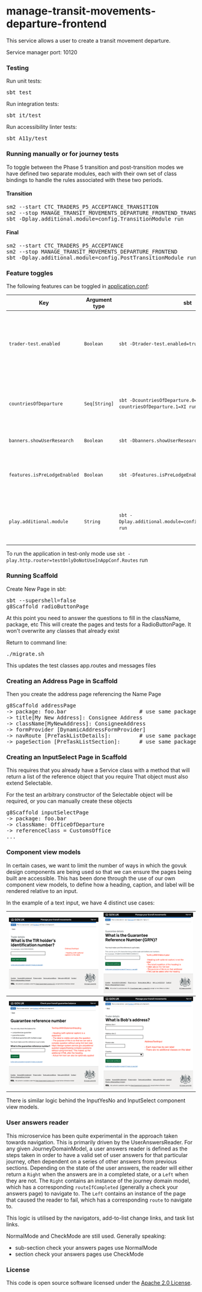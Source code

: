 
# manage-transit-movements-departure-frontend

This service allows a user to create a transit movement departure.

Service manager port: 10120

### Testing

Run unit tests:
<pre>sbt test</pre>  
Run integration tests:
<pre>sbt it/test</pre>
Run accessibility linter tests:
<pre>sbt A11y/test</pre>

### Running manually or for journey tests

To toggle between the Phase 5 transition and post-transition modes we have defined two separate modules, each with their own set of class bindings to handle the rules associated with these two periods.

#### Transition
<pre>
sm2 --start CTC_TRADERS_P5_ACCEPTANCE_TRANSITION
sm2 --stop MANAGE_TRANSIT_MOVEMENTS_DEPARTURE_FRONTEND_TRANSITION
sbt -Dplay.additional.module=config.TransitionModule run
</pre>

#### Final
<pre>
sm2 --start CTC_TRADERS_P5_ACCEPTANCE
sm2 --stop MANAGE_TRANSIT_MOVEMENTS_DEPARTURE_FRONTEND
sbt -Dplay.additional.module=config.PostTransitionModule run
</pre>

### Feature toggles

The following features can be toggled in [application.conf](conf/application.conf):

| Key                          | Argument type | sbt                                                             | Description                                                                                                                                                                                    |
|------------------------------|---------------|-----------------------------------------------------------------|------------------------------------------------------------------------------------------------------------------------------------------------------------------------------------------------|
| `trader-test.enabled`        | `Boolean`     | `sbt -Dtrader-test.enabled=true run`                            | If enabled, this will override the behaviour of the "Is this page not working properly?" and "feedback" links. This is so we can receive feedback in the absence of Deskpro in `externaltest`. |
| `countriesOfDeparture`       | `Seq[String]` | `sbt -DcountriesOfDeparture.0=GB countriesOfDeparture.1=XI run` | Controls which countries we fetch offices of departure for. This is so we can run XI only from June 28th before going live with both GB and XI on July 1st.                                    |
| `banners.showUserResearch`   | `Boolean`     | `sbt -Dbanners.showUserResearch=true run`                       | Controls whether or not we show the user research banner.                                                                                                                                      |
| `features.isPreLodgeEnabled` | `Boolean`     | `sbt -Dfeatures.isPreLodgeEnabled=true run`                     | Controls whether or not we ask the user if it is a standard (A) or pre-lodged (D) declaration. If false we default to standard (A).                                                            |
| `play.additional.module`     | `String`      | `sbt -Dplay.additional.module=config.PostTransitionModule run`  | Controls which module (TransitionModule or PostTransitionModule) we bind to the application at start-up.                                                                                       |

To run the application in test-only mode use `sbt -play.http.router=testOnlyDoNotUseInAppConf.Routes` run

### Running Scaffold

Create New Page in sbt:
<pre>sbt --supershell=false
g8Scaffold radioButtonPage
</pre>
At this point you need to answer the questions to fill in the className, package, etc
This will create the pages and tests for a RadioButtonPage. It won't overwrite any classes that already exist

Return to command line:
<pre>./migrate.sh
</pre>

This updates the test classes app.routes and messages files

### Creating an Address Page in Scaffold
Then you create the address page referencing the Name Page
<pre>g8Scaffold addressPage
-> package: foo.bar                       # use same package as created for Address name page above
-> title[My New Address]: Consignee Address                    
-> className[MyNewAddress]: ConsigneeAddress
-> formProvider [DynamicAddressFormProvider]
-> navRoute [PreTaskListDetails]:         # use same package as created for Address name page above
-> pageSection [PreTaskListSection]:      # use same package as created for Address name page above
</pre>

### Creating an InputSelect Page in Scaffold
This requires that you already have a Service class with a method that will return a list of the reference object that you require
That object must also extend Selectable.

For the test an arbitrary constructor of the Selectable object will be required, or you can manually create these objects
<pre>g8Scaffold inputSelectPage
-> package: foo.bar
-> className: OfficeOfDeparture
-> referenceClass = CustomsOffice
...
</pre>

### Component view models
In certain cases, we want to limit the number of ways in which the govuk design components are being used so that we can ensure the pages being built are accessible.
This has been done through the use of our own component view models, to define how a heading, caption, and label will be rendered relative to an input.

In the example of a text input, we have 4 distinct use cases:

![Ordinary text input where the heading is a label](images/OrdinaryTextInput.png) | ![Text input with heading and hidden label](images/TextInputWithHiddenLabel.png)
:-------------------------:|:-------------------------:
![Text input with statement heading and visible label that asks the question](images/TextInputWithStatementHeading.png) | ![Text input used for address fields](images/AddressTextInput.png)

There is similar logic behind the InputYesNo and InputSelect component view models.

### User answers reader
This microservice has been quite experimental in the approach taken towards navigation. This is primarily driven by the UserAnswersReader.
For any given JourneyDomainModel, a user answers reader is defined as the steps taken in order to have a valid set of user answers for that particular journey, often dependent on a series of other answers from previous sections.
Depending on the state of the user answers, the reader will either return a `Right` when the answers are in a completed state, or a `Left` when they are not.
The `Right` contains an instance of the journey domain model, which has a corresponding `routeIfCompleted` (generally a check your answers page) to navigate to.
The `Left` contains an instance of the page that caused the reader to fail, which has a corresponding `route` to navigate to.

This logic is utilised by the navigators, add-to-list change links, and task list links.

NormalMode and CheckMode are still used. Generally speaking:
* sub-section check your answers pages use NormalMode
* section check your answers pages use CheckMode

### License

This code is open source software licensed under the [Apache 2.0 License]("http://www.apache.org/licenses/LICENSE-2.0.html").

